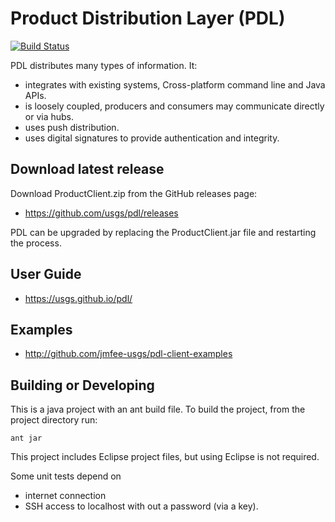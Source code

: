 Product Distribution Layer (PDL)
================================
[![Build Status](https://travis-ci.org/usgs/pdl.svg?branch=master)](https://travis-ci.org/usgs/pdl)


PDL distributes many types of information. It:
- integrates with existing systems, Cross-platform command line and Java APIs.
- is loosely coupled, producers and consumers may communicate directly or via hubs.
- uses push distribution.
- uses digital signatures to provide authentication and integrity.


## Download latest release
  Download ProductClient.zip from the GitHub releases page:

  - https://github.com/usgs/pdl/releases

  PDL can be upgraded by replacing the ProductClient.jar file and restarting the process.

## User Guide
  - https://usgs.github.io/pdl/

## Examples
  - http://github.com/jmfee-usgs/pdl-client-examples

## Building or Developing

This is a java project with an ant build file.  To build the project, from the project directory run:
```
ant jar
```

This project includes Eclipse project files, but using Eclipse is not required.

Some unit tests depend on
- internet connection
- SSH access to localhost with out a password (via a key).
